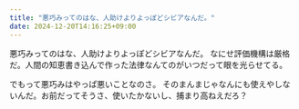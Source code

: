 ```yaml
---
title: "悪巧みってのはな、人助けよりよっぽどシビアなんだ。"
date: 2024-12-20T14:16:25+09:00
---
```

悪巧みってのはな、人助けよりよっぽどシビアなんだ。
なにせ評価機構は厳格だ。人間の知恵書き込んで作った法律なんてのがいつだって眼を光らせてる。

でもって悪巧みはやっぱ悪いことなのさ。
そのまんまじゃなんにも使えやしないんだ。お前だってそうさ、使いたかないし、捕まり高ねえだろ？

